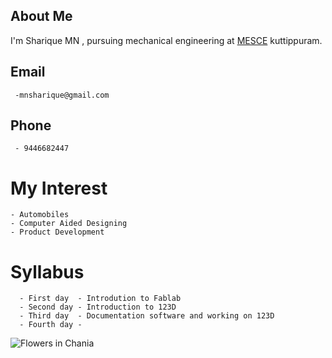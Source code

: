 ## About Me
I'm Sharique MN , pursuing mechanical engineering at [MESCE](www.mesce.ac.in/) kuttippuram.
     
## Email
     -mnsharique@gmail.com
    
       
## Phone 
     - 9446682447
       
# My Interest
    - Automobiles
    - Computer Aided Designing
    - Product Development
  
# Syllabus
      - First day  - Introdution to Fablab
      - Second day - Introduction to 123D
      - Third day  - Documentation software and working on 123D
      - Fourth day -
<body background=".JPG">
  <img src="" alt="Flowers in Chania">   
  
